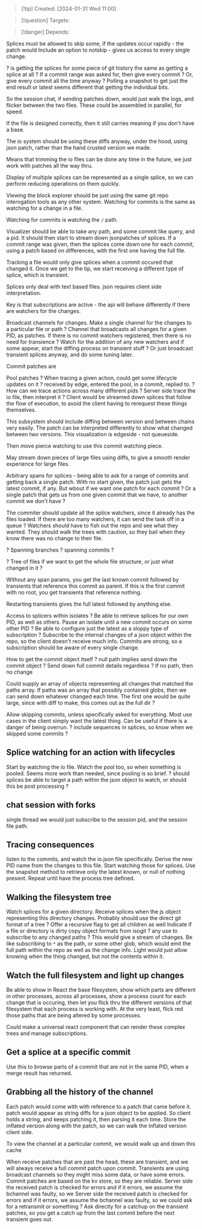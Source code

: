 
>[!tip] Created: [2024-01-31 Wed 11:00]

>[!question] Targets: 

>[!danger] Depends: 

Splices must be allowed to skip some, if the updates occur rapidly - the patch would
Include an option to notskip - gives us access to every single change.

? is getting the splices for some piece of git history the same as getting a splice at all ?
If a commit range was asked for, then give every commit ?
Or, give every commit all the time anyway ?
Polling a snapshot to get just the end result or latest seems different that getting the individual bits.

So the session chat, if sending patches down, would just walk the logs, and flicker between the two files.
These could be assembled in parallel, for speed.

If the file is designed correctly, then it still carries meaning if you don't have a base.

The io system should be using these diffs anyway, under the hood, using json patch, rather than the hand crusted version we made.

Means that trimming the io files can be done any time in the future, we just work with patches all the way thru.

Display of multiple splices can be represented as a single splice, so we can perform reducing operations on them quickly.

Viewing the block explorer should be just using the same git repo interogation tools as any other system.  Watching for commits is the same as watching for a change in a file.

Watching for commits is watching the `/` path.

Visualizer should be able to take any path, and some commit like query, and a pid.
It should then start to stream down jsonpatches of splices.
If a commit range was given, then the splices come down one for each commit, using a patch based on differences, with the first one having the full file.

Tracking a file would only give splices when a commit occured that changed it.
Once we get to the tip, we start receiving a different type of splice, which is transient.

Splices only deal with text based files.
json requires client side interpretation.

Key is that subscriptions are active - the api will behave differently if there are watchers for the changes.

Broadcast channels for changes.
Make a single channel for the changes to a particular file or path ?
Channel that broadcasts all changes for a given PID, as patches.
If there is no commit watchers registered, then there is no need for transience ?
Watch for the addition of any new watchers and if some appear, start the diffing process on transient stuff ?
Or just broadcast transient splices anyway, and do some tuning later.

Commit patches are

Pool patches ?
When tracing a given action, could get some lifecycle updates on it ?
received by edge, entered the pool, in a commit, replied to.
? How can we trace actions across many different pids ?
Server side trace the io file, then interpret it ?
Client would be streamed down splices that follow the flow of execution, to avoid the client having to rerequest these things themselves.

This subsystem should include diffing between version and between chains very easily.
The patch can be interpreted differently to show what changed between two versions.
This visualization is edgeside - not queueside.

Then move pierce watching to use this commit watching piece.

May stream down pieces of large files using diffs, to give a smooth render experience for large files.

Arbitrary spans for splices - being able to ask for a range of commits and getting back a single patch.  With no start given, the patch just gets the latest commit, if any.
But wbout if we want one patch for each commit ? 
Or a single patch that gets us from one given commit that we have, to another commit we don't have ?

The commiter should update all the splice watchers, since it already has the files loaded.
If there are too many watchers, it can send the task off in a queue ?
Watchers should have to fish out the repo and see what they wanted.
They should walk the trees with caution, so they bail when they know there was no change to their file.

? Spanning branches ? spanning commits ?

? Tree of files if we want to get the whole file structure, or just what changed in it ?

Without any span params, you get the last known commit followed by transients that reference this commit as parent.
If this is the first commit with no root, you get transients that reference nothing.

Restarting transients gives the full latest followed by anything else.

Access to splicers within isolates ?
Be able to retrieve splices for our own PID, as well as others.  Pause an isolate until a new commit occurs on some other PID ?
Be able to configure just the latest as a sloppy type of subscription ?
Subscribe to the internal changes of a json object within the repo, so the client doesn't receive much info.
Commits are strong, so a subscription should be aware of every single change.

How to get the commit object itself ?
null path implies send down the commit object ?
Send down full commit details regardless ?
If no path, then no change

Could supply an array of objects representing all changes that matched the paths array.  If paths was an array that possibly contained globs, then we can send down whatever changed each time.  The first one would be quite large, since with diff to make, this comes out as the full dir ?

Allow skipping commits, unless specifically asked for everything.
Most use cases in the client simply want the latest thing.
Can be useful if there is a danger of being overrun.
? include sequences in splices, so know when we skipped some commits ?
## Splice watching for an action with lifecycles
Start by watching the io file.
Watch the pool too, so when something is pooled.
Seems more work than needed, since pooling is so brief.
? should splices be able to target a path within the json object to watch, or should this be post processing ?

## chat session with forks
single thread we would just subscribe to the session pid, and the session file path.

## Tracing consequences
listen to the commits, and watch the io.json file specifically.
Derive the new PID name from the changes to this file.
Start watching those for splices.
Use the snapshot method to retrieve only the latest known, or null of nothing present.
Repeat until have the process tree defined.

## Walking the filesystem tree
Watch splices for a given directory.
Receive splices when the js object representing this directory changes.
Probably should use the direct git format of a tree ?
Offer a recursive flag to get all children as well
Indicate if a file or directory is dirty
copy object formats from isogit
? any use to subscribe to any changed paths ?
This would give a stream of changes.
Be like subscribing to `*` as the path, or some other glob, which would emit the full path within the repo as well as the change info.
Light would just allow knowing when the thing changed, but not the contents within it.

## Watch the full filesystem and light up changes
Be able to show in React the base filesystem, show which parts are different in other processes, across all processes, show a process count for each change that is occuring, then let you flick thru the different versions of that filesystem that each process is working with.  At the very least, flick red those paths that are being altered by some processes.

Could make a universal react component that can render these complex trees and manage subscriptions.

## Get a splice at a specific commit
Use this to browse parts of a commit that are not in the same PID, when a merge result has returned.

## Grabbing all the history of the channel
Each patch would come with with reference to a patch that came before it.
patch would appear as string diffs for a json object to be applied.
So client holds a string, and keeps patching it, then parsing it each time.
Store the inflated version along with the patch, so we can walk the inflated version client side.

To view the channel at a particular commit, we would walk up and down this cache

When receive patches that are past the head, these are transient, and we will always receive a full commit patch upon commit.  Transients are using broadcast channels so they might miss some data, or have some errors.
Commit patches are based on the kv store, so they are reliable.
Server side the received patch is checked for errors and if it errors, we assume the bchannel was faulty, so we 
Server side the received patch is checked for errors and if it errors, we assume the bchannel was faulty, so we could ask for a retransmit or something ?
Ask directly for a catchup on the transient patches, so you get a catch up from the last commit before the next transient goes out.
